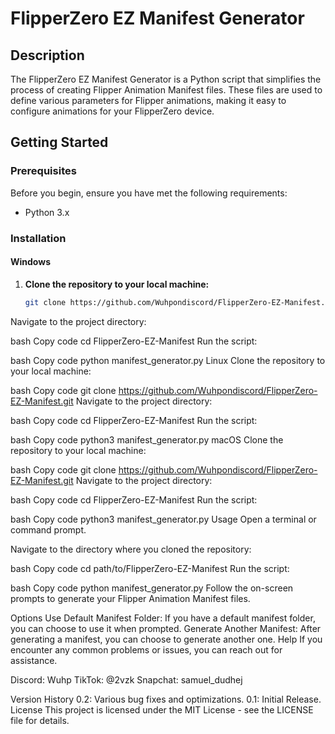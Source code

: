 # FlipperZero EZ Manifest Generator

## Description

The FlipperZero EZ Manifest Generator is a Python script that simplifies the process of creating Flipper Animation Manifest files. These files are used to define various parameters for Flipper animations, making it easy to configure animations for your FlipperZero device.

## Getting Started

### Prerequisites

Before you begin, ensure you have met the following requirements:
- Python 3.x

### Installation

#### Windows

1. **Clone the repository to your local machine:**
   ```bash
   git clone https://github.com/Wuhpondiscord/FlipperZero-EZ-Manifest.git
Navigate to the project directory:

bash
Copy code
cd FlipperZero-EZ-Manifest
Run the script:

bash
Copy code
python manifest_generator.py
Linux
Clone the repository to your local machine:

bash
Copy code
git clone https://github.com/Wuhpondiscord/FlipperZero-EZ-Manifest.git
Navigate to the project directory:

bash
Copy code
cd FlipperZero-EZ-Manifest
Run the script:

bash
Copy code
python3 manifest_generator.py
macOS
Clone the repository to your local machine:

bash
Copy code
git clone https://github.com/Wuhpondiscord/FlipperZero-EZ-Manifest.git
Navigate to the project directory:

bash
Copy code
cd FlipperZero-EZ-Manifest
Run the script:

bash
Copy code
python3 manifest_generator.py
Usage
Open a terminal or command prompt.

Navigate to the directory where you cloned the repository:

bash
Copy code
cd path/to/FlipperZero-EZ-Manifest
Run the script:

bash
Copy code
python manifest_generator.py
Follow the on-screen prompts to generate your Flipper Animation Manifest files.

Options
Use Default Manifest Folder: If you have a default manifest folder, you can choose to use it when prompted.
Generate Another Manifest: After generating a manifest, you can choose to generate another one.
Help
If you encounter any common problems or issues, you can reach out for assistance.

Discord: Wuhp
TikTok: @2vzk
Snapchat: samuel_dudhej

Version History
0.2: Various bug fixes and optimizations.
0.1: Initial Release.
License
This project is licensed under the MIT License - see the LICENSE file for details.
